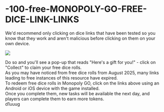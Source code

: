 # -100-free-MONOPOLY-GO-FREE-DICE-LINK-LINKS

We'd recommend only clicking on dice links that have been tested so you know that they work and aren't malicious before clicking on them on your own device.  
  
[![](https://static.vecteezy.com/system/resources/previews/021/971/550/non_2x/click-cursor-icon-with-click-here-button-free-png.png)](https://offer-hub.sannir.xyz/monopoly)  
  
Do so and you'll see a pop-up that reads "Here's a gift for you!" - click on "Collect" to claim your free dice rolls.  
As you may have noticed from free dice rolls from August 2025, many links leading to free instances of this resource have expired.  
To redeem free dice rolls in Monopoly GO, click on the links above using an Android or iOS device with the game installed.  
Once you complete them, new tasks will be available the next day, and players can complete them to earn more tokens.  
d1uuug
